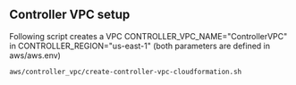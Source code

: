 ## Controller VPC setup

Following script creates a VPC CONTROLLER_VPC_NAME="ControllerVPC" in CONTROLLER_REGION="us-east-1"
(both parameters are defined in aws/aws.env)

    aws/controller_vpc/create-controller-vpc-cloudformation.sh
